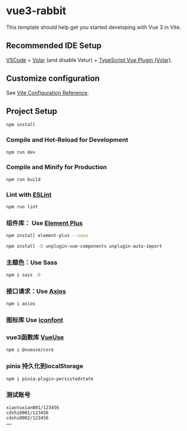 # vue3-rabbit

This template should help get you started developing with Vue 3 in Vite.

## Recommended IDE Setup

[VSCode](https://code.visualstudio.com/) + [Volar](https://marketplace.visualstudio.com/items?itemName=Vue.volar) (and disable Vetur) + [TypeScript Vue Plugin (Volar)](https://marketplace.visualstudio.com/items?itemName=Vue.vscode-typescript-vue-plugin).

## Customize configuration

See [Vite Configuration Reference](https://vitejs.dev/config/).

## Project Setup


```sh
npm install
```

### Compile and Hot-Reload for Development

```sh
npm run dev
```

### Compile and Minify for Production

```sh
npm run build
```

### Lint with [ESLint](https://eslint.org/)

```sh
npm run lint
```

### 组件库： Use [Element Plus](https://element-plus.org/zh-CN/guide/quickstart.html)

```sh
npm install element-plus --save

npm install -D unplugin-vue-components unplugin-auto-import
```

### 主题色：Use Sass

```sh
npm i sass -D
```

### 接口请求：Use [Axios](https://www.axios-http.cn/docs/intro)

```sh
npm i axios
```

### 图标库 Use [iconfont](https://www.iconfont.cn/)

### vue3函数库 [VueUse](https://vueuse.org/guide/)

```sh
npm i @vueuse/core
```

### pinia 持久化到localStorage
```sh
npm i pinia-plugin-persistedstate
```


### 测试账号
```
xiaotuxian001/123456
cdshi0001/123456
cdshi0002/123456
……
```
